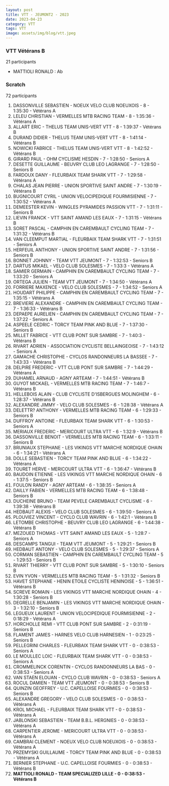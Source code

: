 ```yaml
---
layout: post
title: VTT - JEUMONT2 - 2023
date: 2023-04-23
category: VTT
tags: VTT
image: assets/img/blog/vtt.jpeg
---
```


### VTT Vétérans B
21 participants
- MATTIOLI RONALD : Ab

### Scratch
72 participants
1. DASSONVILLE SEBASTIEN - NOEUX VELO CLUB NOEUXOIS - 8 - 1:35:30 - Vétérans A
2. LELEU CHRISTIAN - VERMELLES MTB RACING TEAM - 8 - 1:35:36 - Vétérans A
3. ALLART ERIC - THELUS TEAM UNIS-VERT VTT - 8 - 1:39:37 - Vétérans B
4. DURAND DIDIER - THELUS TEAM UNIS-VERT VTT - 8 - 1:41:14 - Vétérans B
5. NOWICKI FABRICE - THELUS TEAM UNIS-VERT VTT - 8 - 1:42:52 - Vétérans B
6. GIRARD PAUL - OHM CYCLISME HESDIN - 7 - 1:28:50 - Seniors A
7. DESETTE GUILLAUME - BEUVRY CLUB LEO LAGRANGE - 7 - 1:28:50 - Seniors B
8. FARDOUX DANY - FLEURBAIX TEAM SHARK VTT - 7 - 1:29:58 - Vétérans A
9. CHALAS JEAN PIERRE - UNION SPORTIVE SAINT ANDRE - 7 - 1:30:19 - Vétérans B
10. BUGNICOURT CYRIL - UNION VELOCIPEDIQUE FOURMISIENNE - 7 - 1:30:52 - Vétérans A
11. DEMEESTER KEVIN - WINGLES PYRAMIDES PASSION VTT - 7 - 1:31:11 - Seniors B
12. LIEVIN FRANCK - VTT SAINT AMAND LES EAUX - 7 - 1:31:15 - Vétérans B
13. SORET PASCAL - CAMPHIN EN CAREMBAULT CYCLING TEAM - 7 - 1:31:32 - Vétérans B
14. VAN CLEEMPUT MARTIAL - FLEURBAIX TEAM SHARK VTT - 7 - 1:31:51 - Seniors A
15. HERFEUIL ANTHONY - UNION SPORTIVE SAINT ANDRE - 7 - 1:31:56 - Seniors B
16. BONNET JOHNNY - TEAM VTT JEUMONT - 7 - 1:32:53 - Seniors B
17. DARTUS MIKAEL - VELO CLUB SOLESMES - 7 - 1:33:3 - Vétérans A
18. SAMIER GERMAIN - CAMPHIN EN CAREMBAULT CYCLING TEAM - 7 - 1:33:20 - Seniors A
19. ORTEGA JULIEN - TEAM VTT JEUMONT - 7 - 1:34:50 - Vétérans A
20. FORRIERE MAXENCE - VELO CLUB SOLESMES - 7 - 1:34:52 - Seniors A
21. HOUDART PHILIPPE - CAMPHIN EN CAREMBAULT CYCLING TEAM - 7 - 1:35:15 - Vétérans A
22. BREVIERE ALEXANDRE - CAMPHIN EN CAREMBAULT CYCLING TEAM - 7 - 1:36:33 - Vétérans B
23. DEPAEPE AURELIEN - CAMPHIN EN CAREMBAULT CYCLING TEAM - 7 - 1:37:22 - Seniors A
24. ASPEELE CEDRIC - TORCY TEAM PINK AND BLUE - 7 - 1:37:30 - Seniors B
25. MILLET FABRICE - VTT  CLUB PONT SUR SAMBRE - 7 - 1:40:3 - Vétérans B
26. RIVART ADRIEN - ASSOCIATION CYCLISTE BELLAINGEOISE - 7 - 1:43:12 - Seniors A
27. GAMACHE CHRISTOPHE - CYCLOS RANDONNEURS LA BASSEE - 7 - 1:43:33 - Vétérans B
28. DELPIRE FREDERIC - VTT  CLUB PONT SUR SAMBRE - 7 - 1:44:29 - Vétérans A
29. DUHAMEL ARNAUD - AGNY ARTEAM - 7 - 1:44:51 - Vétérans B
30. GUYOT MICKAEL - VERMELLES MTB RACING TEAM - 7 - 1:46:7 - Vétérans B
31. HELLEBOIS ALAIN - CLUB CYCLISTE D'ISBERGUES MOLINGHEM - 6 - 1:28:37 - Vétérans B
32. ALEXANDRE JIMMY - VELO CLUB SOLESMES - 6 - 1:28:38 - Vétérans A
33. DELETTR? ANTHONY - VERMELLES MTB RACING TEAM - 6 - 1:29:33 - Seniors B
34. DUFFROY ANTOINE - FLEURBAIX TEAM SHARK VTT - 6 - 1:30:53 - Seniors A
35. MERIAUX FREDERIC - MERICOURT ULTRA VTT - 6 - 1:32:9 - Vétérans B
36. DASSONVILLE BENOIT - VERMELLES MTB RACING TEAM - 6 - 1:33:11 - Seniors B
37. BRUNIAUX STEPHANE - LES VIKINGS VTT MARCHE NORDIQUE OHAIN - 6 - 1:34:21 - Vétérans A
38. DOLLE SEBASTIEN - TORCY TEAM PINK AND BLUE - 6 - 1:34:22 - Vétérans A
39. TOURET HERVE - MERICOURT ULTRA VTT - 6 - 1:36:47 - Vétérans B
40. BAUDOIN ETIENNE - LES VIKINGS VTT MARCHE NORDIQUE OHAIN - 6 - 1:37:5 - Seniors B
41. FOULON RANDY - AGNY ARTEAM - 6 - 1:38:35 - Seniors A
42. DAILLY FABIEN - VERMELLES MTB RACING TEAM - 6 - 1:38:48 - Seniors B
43. DUCHEINE BRUNO - TEAM PEVELE CAREMBAULT CYCLISME - 6 - 1:39:38 - Vétérans B
44. HEDBAUT ALEXIS - VELO CLUB SOLESMES - 6 - 1:39:50 - Seniors A
45. PLOUVIEZ VINCENT - CYCLO CLUB WAVRIN - 6 - 1:42:1 - Vétérans B
46. LETOMBE CHRISTOPHE - BEUVRY CLUB LEO LAGRANGE - 6 - 1:44:38 - Vétérans B
47. MEZOUED THOMAS - VTT SAINT AMAND LES EAUX - 5 - 1:28:7 - Seniors A
48. DESCAMPS TANGUI - TEAM VTT JEUMONT - 5 - 1:29:21 - Seniors B
49. HEDBAUT ANTONY - VELO CLUB SOLESMES - 5 - 1:29:37 - Seniors A
50. CORMAN SEBASTIEN - CAMPHIN EN CAREMBAULT CYCLING TEAM - 5 - 1:29:53 - Seniors B
51. RIVART THIERRY - VTT  CLUB PONT SUR SAMBRE - 5 - 1:30:10 - Seniors B
52. EVIN YVON - VERMELLES MTB RACING TEAM - 5 - 1:31:32 - Seniors B
53. HAVET STEPHANE - HENIN ETOILE CYCLISTE HENINOISE - 5 - 1:36:51 - Vétérans B
54. SCREVE ROMAIN - LES VIKINGS VTT MARCHE NORDIQUE OHAIN - 4 - 1:30:28 - Seniors B
55. DEGRELLE BENJAMIN - LES VIKINGS VTT MARCHE NORDIQUE OHAIN - 3 - 1:32:10 - Seniors B
56. LEGUEUX LAURENT - UNION VELOCIPEDIQUE FOURMISIENNE - 2 - 0:18:29 - Vétérans A
57. HORCHOLLE REMI - VTT  CLUB PONT SUR SAMBRE - 2 - 0:31:19 - Seniors B
58. FLAMENT JAMES - HARNES VELO CLUB HARNESIEN - 1 - 0:23:25 - Seniors B
59. PELLEGRINI CHARLES - FLEURBAIX TEAM SHARK VTT - 0 - 0:38:53 - Seniors A
60. LE MOULLEC LOIC - FLEURBAIX TEAM SHARK VTT - 0 - 0:38:53 - Seniors A
61. CROMMELINCK CORENTIN - CYCLOS RANDONNEURS LA BAS - 0 - 0:38:53 - Seniors A
62. VAN STAEN ELOUAN - CYCLO CLUB WAVRIN - 0 - 0:38:53 - Seniors A
63. ROCUL DAMIEN - TEAM VTT JEUMONT - 0 - 0:38:53 - Seniors B
64. QUINZIN GEOFFREY - U.C. CAPELLOISE FOURMIES - 0 - 0:38:53 - Seniors B
65. ALEXANDRE GREGORY - VELO CLUB SOLESMES - 0 - 0:38:53 - Vétérans A
66. KROL MICHAEL - FLEURBAIX TEAM SHARK VTT - 0 - 0:38:53 - Vétérans A
67. JABLONSKI SEBASTIEN - TEAM B.B.L. HERGNIES - 0 - 0:38:53 - Vétérans A
68. CARPENTIER JEROME - MERICOURT ULTRA VTT - 0 - 0:38:53 - Vétérans A
69. CAMBRAI CLEMENT - NOEUX VELO CLUB NOEUXOIS - 0 - 0:38:53 - Vétérans A
70. PRZEMYSKI GUILLAUME - TORCY TEAM PINK AND BLUE - 0 - 0:38:53 - Vétérans A
71. BERNIER STEPHANE - U.C. CAPELLOISE FOURMIES - 0 - 0:38:53 - Vétérans B
72. **MATTIOLI RONALD - TEAM SPECIALIZED LILLE - 0 - 0:38:53 - Vétérans B**
